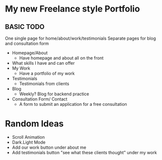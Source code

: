 # My new Freelance style Portfolio

## BASIC TODO

One single page for home/about/work/testimonials
Separate pages for blog and consultation form

- Homepage/About
  - Have homepage and about all on the front
- What skills I have and can offer
- My Work
  - Have a portfolio of my work
- Testimonials
  - Testimonials from clients
- Blog
  - Weekly? Blog for backend practice
- Consultation Form/ Contact
  - A form to submit an application for a free consultation

# Random Ideas

- Scroll Animation
- Dark.Light Mode
- Add our work button under about me
- Add testimonials button "see what these clients thought" under my work
